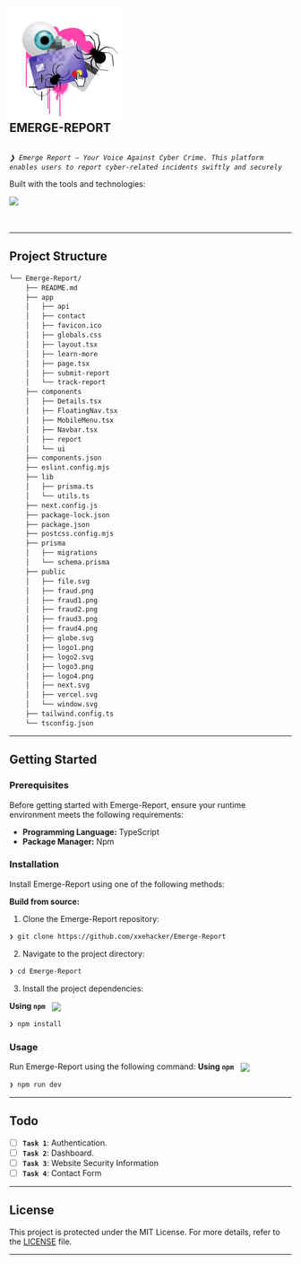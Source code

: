 <div align="left">
    <img src="https://github.com/xxehacker/Emerge-Report/blob/main/public/fraud1.png" width="40%" align="left" style="margin-right: 15px"/>
    <div style="display: inline-block;">
        <h2 style="display: inline-block; vertical-align: middle; margin-top: 0;">EMERGE-REPORT</h2>
        <p>
	<em><code>❯ Emerge Report – Your Voice Against Cyber Crime. This platform enables users to report cyber-related incidents swiftly and securely </code></em>
</p>
        <p>
	<!-- Shields.io badges disabled, using skill icons. --></p>
        <p>Built with the tools and technologies:</p>
        <p>
	<a href="https://skillicons.dev">
		<img src="https://skillicons.dev/icons?i=next,prisma,react,postgresql,tailwind,typescript">
	</a></p>
    </div>
</div>
<br clear="left"/>

---

## Project Structure

```sh
└── Emerge-Report/
    ├── README.md
    ├── app
    │   ├── api
    │   ├── contact
    │   ├── favicon.ico
    │   ├── globals.css
    │   ├── layout.tsx
    │   ├── learn-more
    │   ├── page.tsx
    │   ├── submit-report
    │   └── track-report
    ├── components
    │   ├── Details.tsx
    │   ├── FloatingNav.tsx
    │   ├── MobileMenu.tsx
    │   ├── Navbar.tsx
    │   ├── report
    │   └── ui
    ├── components.json
    ├── eslint.config.mjs
    ├── lib
    │   ├── prisma.ts
    │   └── utils.ts
    ├── next.config.js
    ├── package-lock.json
    ├── package.json
    ├── postcss.config.mjs
    ├── prisma
    │   ├── migrations
    │   └── schema.prisma
    ├── public
    │   ├── file.svg
    │   ├── fraud.png
    │   ├── fraud1.png
    │   ├── fraud2.png
    │   ├── fraud3.png
    │   ├── fraud4.png
    │   ├── globe.svg
    │   ├── logo1.png
    │   ├── logo2.svg
    │   ├── logo3.png
    │   ├── logo4.png
    │   ├── next.svg
    │   ├── vercel.svg
    │   └── window.svg
    ├── tailwind.config.ts
    └── tsconfig.json
```

---

## Getting Started

### Prerequisites

Before getting started with Emerge-Report, ensure your runtime environment meets the following requirements:

- **Programming Language:** TypeScript
- **Package Manager:** Npm

### Installation

Install Emerge-Report using one of the following methods:

**Build from source:**

1. Clone the Emerge-Report repository:

```sh
❯ git clone https://github.com/xxehacker/Emerge-Report
```

2. Navigate to the project directory:

```sh
❯ cd Emerge-Report
```

3. Install the project dependencies:

**Using `npm`** &nbsp; [<img align="center" src="https://img.shields.io/badge/npm-CB3837.svg?style={badge_style}&logo=npm&logoColor=white" />](https://www.npmjs.com/)

```sh
❯ npm install
```

### Usage

Run Emerge-Report using the following command:
**Using `npm`** &nbsp; [<img align="center" src="https://img.shields.io/badge/npm-CB3837.svg?style={badge_style}&logo=npm&logoColor=white" />](https://www.npmjs.com/)

```sh
❯ npm run dev
```

---

## Todo

- [ ] **`Task 1`**: Authentication.
- [ ] **`Task 2`**: Dashboard.
- [ ] **`Task 3`**: Website Security Information
- [ ] **`Task 4`**: Contact Form

---

## License

This project is protected under the MIT License. For more details, refer to the [LICENSE](https://choosealicense.com/licenses/) file.

---
